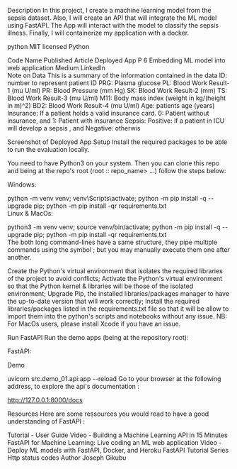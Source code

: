 Description
In this project, I create a machine learning model from the sepsis dataset. Also, I will create an API that will integrate the ML model using FastAPI. The App will interact with the model to classify the sepsis illness. Finally, I will containerize my application with a docker.

python MIT licensed Python

Code	Name	Published Article	Deployed App
P 6	Embedding ML model into web application	Medium
LinkedIn	
Note on Data
This is a summary of the information contained in the data
ID: number to represent patient ID
PRG: Plasma glucose
PL: Blood Work Result-1 (mu U/ml)
PR: Blood Pressure (mm Hg)
SK: Blood Work Result-2 (mm)
TS: Blood Work Result-3 (mu U/ml)
M11: Body mass index (weight in kg/(height in m)^2)
BD2: Blood Work Result-4 (mu U/ml)
Age: patients age (years)
Insurance: If a patient holds a valid insurance card. 0: Patient without insurance, and 1: Patient with insurance
Sepsis: Positive: if a patient in ICU will develop a sepsis , and Negative: otherwis

Screenshot of Deployed App
Setup
Install the required packages to be able to run the evaluation locally.

You need to have Python3 on your system. Then you can clone this repo and being at the repo's root (root :: repo_name> ...) follow the steps below:

Windows:

  python -m venv venv; venv\Scripts\activate; python -m pip install -q --upgrade pip; python -m pip install -qr requirements.txt  
Linux & MacOs:

  python3 -m venv venv; source venv/bin/activate; python -m pip install -q --upgrade pip; python -m pip install -qr requirements.txt  
The both long command-lines have a same structure, they pipe multiple commands using the symbol ; but you may manually execute them one after another.

Create the Python's virtual environment that isolates the required libraries of the project to avoid conflicts;
Activate the Python's virtual environment so that the Python kernel & libraries will be those of the isolated environment;
Upgrade Pip, the installed libraries/packages manager to have the up-to-date version that will work correctly;
Install the required libraries/packages listed in the requirements.txt file so that it will be allow to import them into the python's scripts and notebooks without any issue.
NB: For MacOs users, please install Xcode if you have an issue.

Run FastAPI
Run the demo apps (being at the repository root):

FastAPI:

Demo

uvicorn src.demo_01.api:app --reload 
Go to your browser at the following address, to explore the api's documentation :

http://127.0.0.1:8000/docs

Resources
Here are some ressources you would read to have a good understanding of FastAPI :

Tutorial - User Guide
Video - Building a Machine Learning API in 15 Minutes
FastAPI for Machine Learning: Live coding an ML web application
Video - Deploy ML models with FastAPI, Docker, and Heroku
FastAPI Tutorial Series
Http status codes
Author
Joseph Gikubu